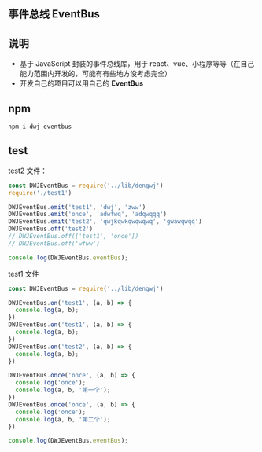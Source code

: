## 事件总线 EventBus

## 说明
* 基于 JavaScript 封装的事件总线库，用于 react、vue、小程序等等（在自己能力范围内开发的，可能有有些地方没考虑完全）
* 开发自己的项目可以用自己的 **EventBus**

## npm
```
npm i dwj-eventbus
```
## test
test2 文件：
```js
const DWJEventBus = require('../lib/dengwj')
require('./test1')

DWJEventBus.emit('test1', 'dwj', 'zww') 
DWJEventBus.emit('once', 'adwfwq', 'adqwqqq') 
DWJEventBus.emit('test2', 'qwjkqwkqwqwqwq', 'gwawqwqq') 
DWJEventBus.off('test2')
// DWJEventBus.off(['test1', 'once'])
// DWJEventBus.off('wfww')

console.log(DWJEventBus.eventBus);
```
test1 文件
```js
const DWJEventBus = require('../lib/dengwj')

DWJEventBus.on('test1', (a, b) => {
  console.log(a, b);
})
DWJEventBus.on('test1', (a, b) => {
  console.log(a, b);
})
DWJEventBus.on('test2', (a, b) => {
  console.log(a, b);
})

DWJEventBus.once('once', (a, b) => {
  console.log('once');
  console.log(a, b, '第一个');
})
DWJEventBus.once('once', (a, b) => {
  console.log('once');
  console.log(a, b, '第二个');
})

console.log(DWJEventBus.eventBus);
```